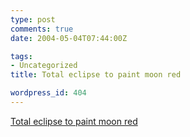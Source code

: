 ```yaml
---
type: post
comments: true
date: 2004-05-04T07:44:00Z

tags:
- Uncategorized
title: Total eclipse to paint moon red

wordpress_id: 404
---
```


[Total eclipse to paint moon red](http://news.bbc.co.uk/1/hi/uk/3681773.stm)
